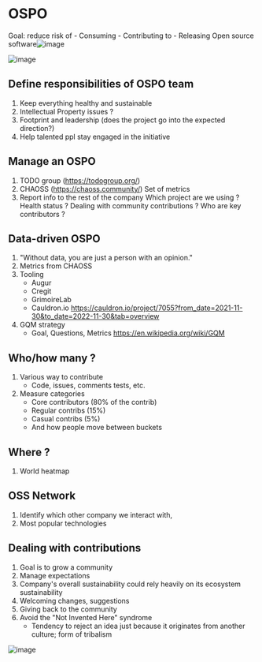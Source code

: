 # OSPO
 
 Goal: reduce risk of 
	- Consuming
	- Contributing to
	- Releasing
Open source software![image](https://user-images.githubusercontent.com/77357989/204813814-32978a5d-8711-4f4d-814c-ef96f35d7553.png)

 
 ![image](https://user-images.githubusercontent.com/77357989/204813729-a3689dd7-5ffd-4ca4-b439-30aab0c85238.png)

 
## Define responsibilities of OSPO team
  
1. Keep everything healthy and sustainable
2. Intellectual Property issues ?
3. Footprint and leadership (does the project go into the expected direction?)
4. Help talented ppl stay engaged in the initiative
 
## Manage an OSPO

1. TODO group (https://todogroup.org/)
2. CHAOSS (https://chaoss.community/)
      Set of metrics
3. Report info to the rest of the company
      Which project are we using ?
      Health status ?
      Dealing with community contributions ?
      Who are key contributors ?

## Data-driven OSPO

1. "Without data, you are just a person with an opinion."
2. Metrics from CHAOSS
3. Tooling
    * Augur
    * Cregit
    * GrimoireLab
    * Cauldron.io
        https://cauldron.io/project/7055?from_date=2021-11-30&to_date=2022-11-30&tab=overview
8. GQM strategy
    * Goal, Questions, Metrics
        https://en.wikipedia.org/wiki/GQM

## Who/how many ?

1. Various way to contribute
    * Code, issues, comments tests, etc.
2. Measure categories
    * Core contributors (80% of the contrib)
    * Regular contribs (15%)
    * Casual contribs (5%)
    * And how people move between buckets

## Where ?

1. World heatmap

## OSS Network

1. Identify which other company we interact with, 
2. Most popular technologies 

## Dealing with contributions

1. Goal is to grow a community
2. Manage expectations
3. Company's overall sustainability could rely heavily on its ecosystem sustainability
4. Welcoming changes, suggestions
5. Giving back to the community
6. Avoid the "Not Invented Here" syndrome
    * Tendency to reject an idea just because it originates from another culture; form of tribalism
	
![image](https://user-images.githubusercontent.com/77357989/204812613-a4a760b3-1c6d-4fbb-9c46-bca51f562944.png)
